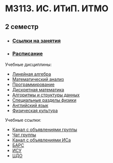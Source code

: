 # M3113. ИС. ИТиП. ИТМО
## 2 семестр 

* ### [Ссылки на занятия](https://fitp.itmo.ru/p/spring-2021/394)
* ### [Расписание](https://fitp.itmo.ru/p/spring-2021/428)

Учебные дисциплины:
*  [Линейная алгебра](Subjects/linal.md)
*  [Математический анализ](Subjects/matan.md)
*  [Программирование](Subjects/programming.md)
*  [Дискретная математика](Subjects/discrete.md)
*  [Алгоритмы и структуры данных](Subjects/algorithms.md)
*  [Специальные разделы физики](Subjects/physics.md)
*  [Английский язык](Subjects/english.md)
*  [Физическая культура](https://isu.ifmo.ru/pls/apex/f?p=2153:15:108337501947348::NO:RP,3::)

Учебные ссылки:
* [Канал с объявлениями группы](https://t.me/M3113group)
* [Чат группы](https://t.me/joinchat/IMR9KkBJlz0QPOPK)
* [Канал с объявлениями ИСа](https://t.me/itmo_is_24)
* [БАРС](https://bars.itmo.ru/bars/disciplines)
* [ИСУ](https://isu.ifmo.ru/)
* [ЦДО](https://de.ifmo.ru/)
